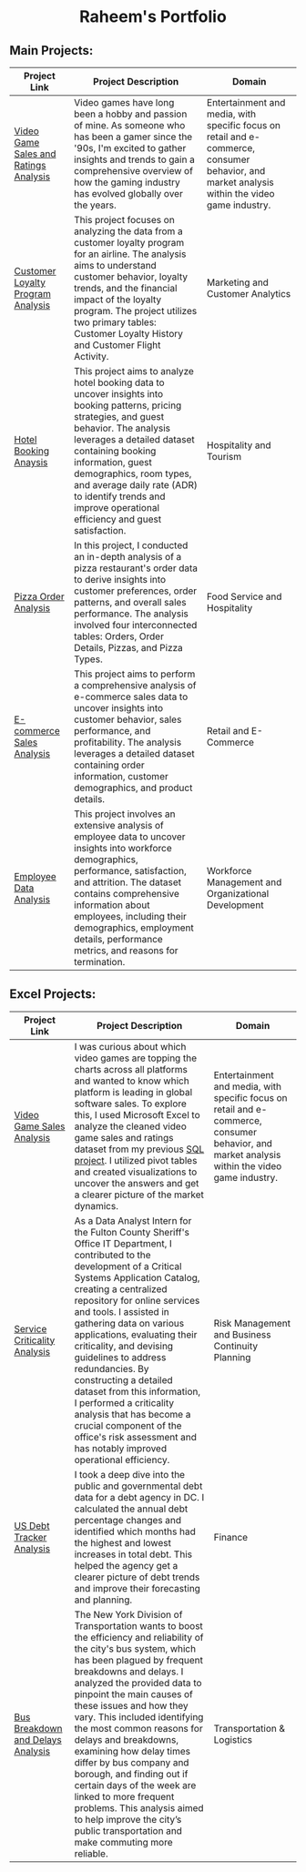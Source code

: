 #  <h1 align="center"> Raheem's Portfolio</h1>



## Main Projects:

| Project Link | Project Description | Domain | 
|--------------|---------------------|--------|
| [Video Game Sales and Ratings Analysis](https://github.com/rml-lee/MYSQL-Tableau-Video-Games-Project) | Video games have long been a hobby and passion of mine. As someone who has been a gamer since the '90s, I'm excited to gather insights and trends to gain a comprehensive overview of how the gaming industry has evolved globally over the years. | Entertainment and media, with specific focus on retail and e-commerce, consumer behavior, and market analysis within the video game industry.
| [Customer Loyalty Program Analysis](https://github.com/rml-lee/MYSQL-Tableau-Customer-Flights-Project) | This project focuses on analyzing the data from a customer loyalty program for an airline. The analysis aims to understand customer behavior, loyalty trends, and the financial impact of the loyalty program. The project utilizes two primary tables: Customer Loyalty History and Customer Flight Activity. | Marketing and Customer Analytics |
| [Hotel Booking Anaysis](https://github.com/rml-lee/Hotel-Booking-Analysis) | This project aims to analyze hotel booking data to uncover insights into booking patterns, pricing strategies, and guest behavior. The analysis leverages a detailed dataset containing booking information, guest demographics, room types, and average daily rate (ADR) to identify trends and improve operational efficiency and guest satisfaction.| Hospitality and Tourism
| [Pizza Order Analysis](https://github.com/rml-lee/MYSQL-Tableau-Pizza-Project) | In this project, I conducted an in-depth analysis of a pizza restaurant's order data to derive insights into customer preferences, order patterns, and overall sales performance. The analysis involved four interconnected tables: Orders, Order Details, Pizzas, and Pizza Types. | Food Service and Hospitality |
| [E-commerce Sales Analysis](https://github.com/rml-lee/MYSQL-Tableau-SuperStore-Project) | This project aims to perform a comprehensive analysis of e-commerce sales data to uncover insights into customer behavior, sales performance, and profitability. The analysis leverages a detailed dataset containing order information, customer demographics, and product details. | Retail and E-Commerce |
| [Employee Data Analysis](https://github.com/rml-lee/MYSQL-Tableau-Human-Resources-Project) | This project involves an extensive analysis of employee data to uncover insights into workforce demographics, performance, satisfaction, and attrition. The dataset contains comprehensive information about employees, including their demographics, employment details, performance metrics, and reasons for termination. | Workforce Management and Organizational Development


## Excel Projects:

| Project Link | Project Description | Domain |
| ------------ | ------------------- | ------- |
| [Video Game Sales Analysis](https://github.com/rml-lee/Excel-Video-Games-Project) | I was curious about which video games are topping the charts across all platforms and wanted to know which platform is leading in global software sales. To explore this, I used Microsoft Excel to analyze the cleaned video game sales and ratings dataset from my previous [SQL project](https://github.com/rml-lee/MYSQL-Tableau-Video-Games-Project). I utilized pivot tables and created visualizations to uncover the answers and get a clearer picture of the market dynamics. | Entertainment and media, with specific focus on retail and e-commerce, consumer behavior, and market analysis within the video game industry. | 
[Service Criticality Analysis](https://github.com/rml-lee/Excel-Service-Criticality-Analysis) | As a Data Analyst Intern for the Fulton County Sheriff's Office IT Department, I contributed to the development of a Critical Systems Application Catalog, creating a centralized repository for online services and tools. I assisted in gathering data on various applications, evaluating their criticality, and devising guidelines to address redundancies. By constructing a detailed dataset from this information, I performed a criticality analysis that has become a crucial component of the office's risk assessment and has notably improved operational efficiency. | Risk Management and Business Continuity Planning
| [US Debt Tracker Analysis](https://github.com/rml-lee/Excel-US-Debt-Tracker-Project) | I took a deep dive into the public and governmental debt data for a debt agency in DC. I calculated the annual debt percentage changes and identified which months had the highest and lowest increases in total debt. This helped the agency get a clearer picture of debt trends and improve their forecasting and planning. | Finance |
| [Bus Breakdown and Delays Analysis](https://github.com/rml-lee/Excel-Bus-Breakdown-and-Delays-NYC-Project) | The New York Division of Transportation wants to boost the efficiency and reliability of the city's bus system, which has been plagued by frequent breakdowns and delays. I analyzed the provided data to pinpoint the main causes of these issues and how they vary. This included identifying the most common reasons for delays and breakdowns, examining how delay times differ by bus company and borough, and finding out if certain days of the week are linked to more frequent problems. This analysis aimed to help improve the city’s public transportation and make commuting more reliable. | Transportation & Logistics |
